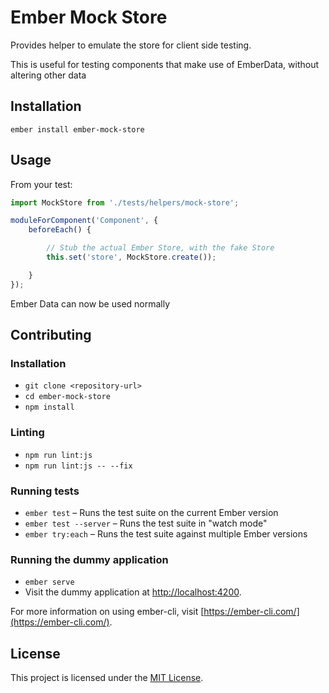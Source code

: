 Ember Mock Store
==============================================================================

Provides helper to emulate the store for client side testing.

This is useful for testing components that make use of EmberData, without altering other data

Installation
------------------------------------------------------------------------------

```
ember install ember-mock-store
```


Usage
------------------------------------------------------------------------------

From your test:

```javascript
import MockStore from './tests/helpers/mock-store';

moduleForComponent('Component', {
    beforeEach() {

        // Stub the actual Ember Store, with the fake Store
        this.set('store', MockStore.create());

    }
});
```
Ember Data can now be used normally


Contributing
------------------------------------------------------------------------------

### Installation

* `git clone <repository-url>`
* `cd ember-mock-store`
* `npm install`

### Linting

* `npm run lint:js`
* `npm run lint:js -- --fix`

### Running tests

* `ember test` – Runs the test suite on the current Ember version
* `ember test --server` – Runs the test suite in "watch mode"
* `ember try:each` – Runs the test suite against multiple Ember versions

### Running the dummy application

* `ember serve`
* Visit the dummy application at [http://localhost:4200](http://localhost:4200).

For more information on using ember-cli, visit [https://ember-cli.com/](https://ember-cli.com/).

License
------------------------------------------------------------------------------

This project is licensed under the [MIT License](LICENSE.md).
